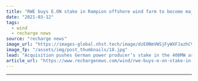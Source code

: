 ```yaml
---
title: "RWE buys E.ON stake in Rampion offshore wind farm to become majority shareholder"
date: "2021-03-12"
tags: 
  - wind
  - recharge news
source: "recharge news"
image_url: "https://images-global.nhst.tech/image/dzE0NmVWSjFyWXFJazhCVCtrMlEzLzN1MDVzQXNPcVV1QU0xNVFMaU1OYz0=/nhst/binary/3bcdcd2b311cc7b76919da1894db21e7"
image_fp: "/assets/img/post_thumbnails/18.jpg"
lead: "Acquisition pushes German power producer’s stake in the 400MW array in the English Channel to above 50%"
article_url: "https://www.rechargenews.com/wind/rwe-buys-e-on-stake-in-rampion-offshore-wind-farm-to-become-majority-shareholder/2-1-979570"
---
```


---
